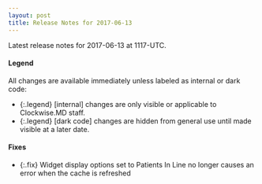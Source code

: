 ```yaml
---
layout: post
title: Release Notes for 2017-06-13
---
```


Latest release notes for 2017-06-13 at 1117-UTC.

<div class='legend' markdown='1'>

#### Legend

All changes are available immediately unless labeled as internal or dark code:

- {:.legend} [internal] changes are only visible or applicable to Clockwise.MD staff.
- {:.legend} [dark code] changes are hidden from general use until made visible at a later date.

</div>


<div class='fixes' markdown='1'>

#### Fixes

- {:.fix} Widget display options set to Patients In Line no longer causes an error when the cache is refreshed

</div>
